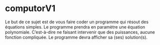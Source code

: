 # computorV1

Le but de ce sujet est de vous faire coder un programme qui résout des équations
simples. Le programme prendra en paramètre une équation polynomiale. C’est-à-dire ne
faisant intervenir que des puissances, aucune fonction compliquée. Le programme devra
afficher sa (ses) solution(s).
